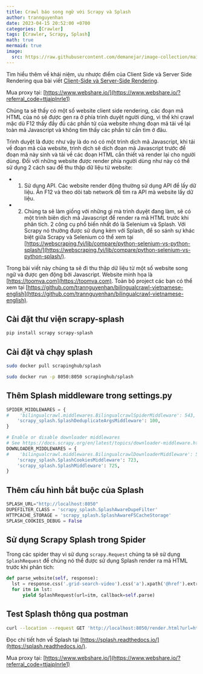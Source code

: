 ```yaml
---
title: Crawl báo song ngữ với Scrapy và Splash
author: trannguyenhan 
date: 2023-04-15 20:52:00 +0700
categories: [Crawler]
tags: [Crawler, Scrapy, Splash]
math: true
mermaid: true
image:
  src: https://raw.githubusercontent.com/demanejar/image-collection/main/ScrapySplash/scrapy_splash_795857e959.png
---
```


Tìm hiểu thêm về khái niệm, ưu nhược điểm của Client Side và Server Side Rendering qua bài viết [Client-Side và Server-Side Rendering](https://hacerweb.github.io/server-side-rendering-and-client-side-rendering/).

Mua proxy tại: [https://www.webshare.io/](https://www.webshare.io/?referral_code=ttjajplnrle1)

Chúng ta sẽ thấy có một số website client side rendering, các đoạn mã HTML của nó sẽ được gen ra ở phía trình duyệt người dùng, vì thế khi crawl mặc dù F12 thấy đầy đủ các phần tử của website nhưng đoạn mã tải về lại toàn mã Javascript và không tìm thấy các phần tử cần tìm ở đâu.

Trình duyệt là được như vậy là do nó có một trình dịch mã Javascript, khi tải về đoạn mã của website, trình dịch sẽ dịch đoạn mã Javascript trước để đoạn mã này sinh và tải về các đoạn HTML cần thiết và render lại cho người dùng. Đối với những website được render phía người dùng như này có thể sử dụng 2 cách sau để thu thập dữ liệu từ website: 

- 1. Sử dụng API. Các website render động thường sử dụng API để lấy dữ liệu. Ấn F12 và theo dõi tab network để tìm ra API mà website lấy dữ liệu.
- 2. Chúng ta sẽ làm giống với những gì mà trình duyệt đang làm, sẽ có một trình biên dịch mã Javascript để render ra mã HTML trước khi phân tích. 2 công cụ phổ biến nhất đó là Selenium và Splash. Với Scrapy nó thường được sử dụng kèm với Splash, để so sánh sự khác biệt giữa Scrapy và Selenium có thể xem tại [https://webscraping.fyi/lib/compare/python-selenium-vs-python-splash/](https://webscraping.fyi/lib/compare/python-selenium-vs-python-splash/).

Trong bài viết này chúng ta sẽ đi thu thập dữ liệu từ một số website song ngữ và được gen động bởi Javascript. Website minh họa là [https://toomva.com](https://toomva.com). Toàn bộ project các bạn có thể xem tại [https://github.com/trannguyenhan/bilingualcrawl-vietnamese-english](https://github.com/trannguyenhan/bilingualcrawl-vietnamese-english).

## Cài đặt thư viện scrapy-splash

```bash
pip install scrapy scrapy-splash
```

## Cài đặt và chạy splash

```bash
sudo docker pull scrapinghub/splash
```

```bash
sudo docker run -p 8050:8050 scrapinghub/splash
```

## Thêm Splash middleware trong settings.py

```py
SPIDER_MIDDLEWARES = {
#    'bilingualcrawl.middlewares.BilingualcrawlSpiderMiddleware': 543,
    'scrapy_splash.SplashDeduplicateArgsMiddleware': 100,
}

# Enable or disable downloader middlewares
# See https://docs.scrapy.org/en/latest/topics/downloader-middleware.html
DOWNLOADER_MIDDLEWARES = {
#    'bilingualcrawl.middlewares.BilingualcrawlDownloaderMiddleware': 543,
    'scrapy_splash.SplashCookiesMiddleware': 723,
    'scrapy_splash.SplashMiddleware': 725,
}
```

## Thêm cấu hình bắt buộc của Splash

```py
SPLASH_URL="http://localhost:8050"
DUPEFILTER_CLASS = 'scrapy_splash.SplashAwareDupeFilter'
HTTPCACHE_STORAGE = 'scrapy_splash.SplashAwareFSCacheStorage'
SPLASH_COOKIES_DEBUG = False
```

## Sử dụng Scrapy Splash trong Spider

Trong các spider thay vì sử dụng `scrapy.Request` chúng ta sẽ sử dụng `SplashRequest` để chúng nó thể được sử dụng Splash render ra mã HTML trước khi phân tích:

```py
def parse_website(self, response):
  lst = response.css('.grid-search-video').css('a').xpath('@href').extract()
  for itm in lst: 
      yield SplashRequest(url=itm, callback=self.parse)
```

## Test Splash thông qua postman

```bash
curl --location --request GET 'http://localhost:8050/render.html?url=https://demanejar.github.io/posts/add-proxy-to-scrapy-project/'
```

Đọc chi tiết hơn về Splash tại [https://splash.readthedocs.io/](https://splash.readthedocs.io/).

Mua proxy tại: [https://www.webshare.io/](https://www.webshare.io/?referral_code=ttjajplnrle1)